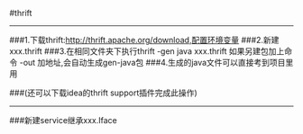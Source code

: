 #thrift

--------------------

###1.下载thrift:http://thrift.apache.org/download,配置环境变量
###2.新建xxx.thrift
###3.在相同文件夹下执行thrift -gen java xxx.thrift 如果另建包加上命令 -out 加地址,会自动生成gen-java包
###4.生成的java文件可以直接考到项目里用

###(还可以下载idea的thrift support插件完成此操作)


--------------------

###新建service继承xxx.Iface
